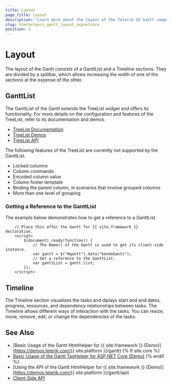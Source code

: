 ```yaml
---
title: Layout
page_title: Layout
description: "Learn more about the layout of the Telerik UI Gantt component for {{ site.framework }}."
slug: htmlhelpers_gantt_layout_aspnetcore
position: 2
---
```


# Layout

The layout of the Gantt consists of a GanttList and a Timeline sections. They are divided by a splitbar, which allows increasing the width of one of the sections at the expense of the other. 

## GanttList

The GanttList of the Gantt extends the TreeList widget and offers its functionality. For more details on the configuration and features of the TreeList, refer to its documentation and demos.

* [TreeList Documentation](https://docs.telerik.com/kendo-ui/controls/treelist/overview)
* [TreeList Demos](https://demos.telerik.com/kendo-ui/treelist/index)
* [TreeList API](/api/javascript/ui/treelist)

The following features of the TreeList are currently not supported by the GanttList.

* Locked columns
* Column commands
* Encoded column value
* Column footer template
* Binding the parent column, in scenarios that involve grouped columns
* More than one level of grouping

### Getting a Reference to the GanttList

The example below demonstrates how to get a reference to a GanttList.

```JS
    // Place this after the Gantt for {{ site.framework }} declaration.
    <script>
        $(document).ready(function() {
            // The Name() of the Gantt is used to get its client-side instance.
            var gantt = $("#gantt").data("kendoGantt");
            // Get a reference to the GanttList.
            var ganttList = gantt.list;
        });
    </script>
```
    
## Timeline

The Timeline section visualizes the tasks and diplays start and end dates, progress, resources, and dependency relationships between tasks. The Timeline allows different ways of interaction with the tasks. You can resize, move, remove, edit, or change the dependencies of the tasks. 

## See Also

* [Basic Usage of the Gantt HtmlHelper for {{ site.framework }} (Demo)](https://demos.telerik.com/{{ site.platform }}/gantt)
{% if site.core %}
* [Basic Usage of the Gantt TagHelper for ASP.NET Core (Demo)](https://demos.telerik.com/aspnet-core/gantt/tag-helper)
{% endif %}
* [Using the API of the Gantt HtmlHelper for {{ site.framework }} (Demo)](https://demos.telerik.com/{{ site.platform }}/gantt/api)
* [Client-Side API](https://docs.telerik.com/kendo-ui/api/javascript/ui/gantt)

